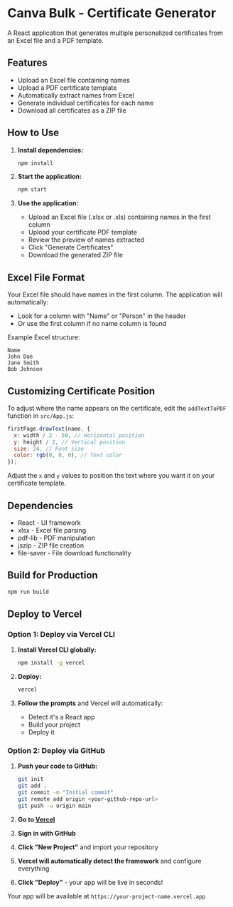 # Canva Bulk - Certificate Generator

A React application that generates multiple personalized certificates from an Excel file and a PDF template.

## Features

- Upload an Excel file containing names
- Upload a PDF certificate template
- Automatically extract names from Excel
- Generate individual certificates for each name
- Download all certificates as a ZIP file

## How to Use

1. **Install dependencies:**

   ```bash
   npm install
   ```

2. **Start the application:**

   ```bash
   npm start
   ```

3. **Use the application:**
   - Upload an Excel file (.xlsx or .xls) containing names in the first column
   - Upload your certificate PDF template
   - Review the preview of names extracted
   - Click "Generate Certificates"
   - Download the generated ZIP file

## Excel File Format

Your Excel file should have names in the first column. The application will automatically:

- Look for a column with "Name" or "Person" in the header
- Or use the first column if no name column is found

Example Excel structure:

```
Name
John Doe
Jane Smith
Bob Johnson
```

## Customizing Certificate Position

To adjust where the name appears on the certificate, edit the `addTextToPDF` function in `src/App.js`:

```javascript
firstPage.drawText(name, {
  x: width / 2 - 50, // Horizontal position
  y: height / 2, // Vertical position
  size: 24, // Font size
  color: rgb(0, 0, 0), // Text color
});
```

Adjust the `x` and `y` values to position the text where you want it on your certificate template.

## Dependencies

- React - UI framework
- xlsx - Excel file parsing
- pdf-lib - PDF manipulation
- jszip - ZIP file creation
- file-saver - File download functionality

## Build for Production

```bash
npm run build
```

## Deploy to Vercel

### Option 1: Deploy via Vercel CLI

1. **Install Vercel CLI globally:**
   ```bash
   npm install -g vercel
   ```

2. **Deploy:**
   ```bash
   vercel
   ```

3. **Follow the prompts** and Vercel will automatically:
   - Detect it's a React app
   - Build your project
   - Deploy it

### Option 2: Deploy via GitHub

1. **Push your code to GitHub:**
   ```bash
   git init
   git add .
   git commit -m "Initial commit"
   git remote add origin <your-github-repo-url>
   git push -u origin main
   ```

2. **Go to [Vercel](https://vercel.com)**

3. **Sign in with GitHub**

4. **Click "New Project"** and import your repository

5. **Vercel will automatically detect the framework** and configure everything

6. **Click "Deploy"** - your app will be live in seconds!

Your app will be available at `https://your-project-name.vercel.app`
